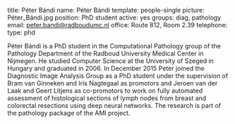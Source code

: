 title: Péter Bándi
name: Péter Bándi
template: people-single
picture: Péter_Bándi.jpg
position: PhD student
active: yes
groups: diag, pathology
email: peter.bandi@radboudumc.nl
office: Route 812, Room 2.39
telephone:
type: phd

Péter Bándi is a PhD student in the Computational Pathology group of the Pathology Department of the Radboud University Medical Center in Nijmegen. He studied Computer Science at the University of Szeged in Hungary and graduated in 2006. In December 2015 Peter joined the Diagnostic Image Analysis Group as a PhD student under the supervision of Bram van Ginneken and Iris Nagtegaal as promotors and Jeroen van der Laak and Geert Litjens as co-promotors to work on fully automated assessment of histological sections of lymph nodes from breast and colorectal resections using deep neural networks. The research is part of the pathology package of the AMI project.
